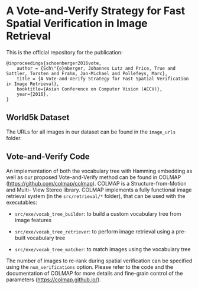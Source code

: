 A Vote-and-Verify Strategy for Fast Spatial Verification in Image Retrieval
===========================================================================

This is the official repository for the publication:

    @inproceedings{schoenberger2016vote,
        author = {Sch\"{o}nberger, Johannes Lutz and Price, True and Sattler, Torsten and Frahm, Jan-Michael and Pollefeys, Marc},
        title = {A Vote-and-Verify Strategy for Fast Spatial Verification in Image Retrieval},
        booktitle={Asian Conference on Computer Vision (ACCV)},
        year={2016},
    }


World5k Dataset
---------------

The URLs for all images in our dataset can be found in the `image_urls` folder.


Vote-and-Verify Code
--------------------

An implementation of both the vocabulary tree with Hamming embedding as well as
our proposed Vote-and-Verify method can be found in COLMAP
(https://github.com/colmap/colmap). COLMAP is a Structure-from-Motion and Multi-
View Stereo library. COLMAP implements a fully functional image retrieval system
(in the `src/retrieval/*` folder), that can be used with the executables:

- `src/exe/vocab_tree_builder`:
  to build a custom vocabulary tree from image features

- `src/exe/vocab_tree_retriever`:
  to perform image retrieval using a pre-built vocabulary tree

- `src/exe/vocab_tree_matcher`:
  to match images using the vocabulary tree

The number of images to re-rank during spatial verification can be specified
using the `num_verifications` option. Please refer to the code and the
documentation of COLMAP for more details and fine-grain control of the
parameters (https://colmap.github.io/).
